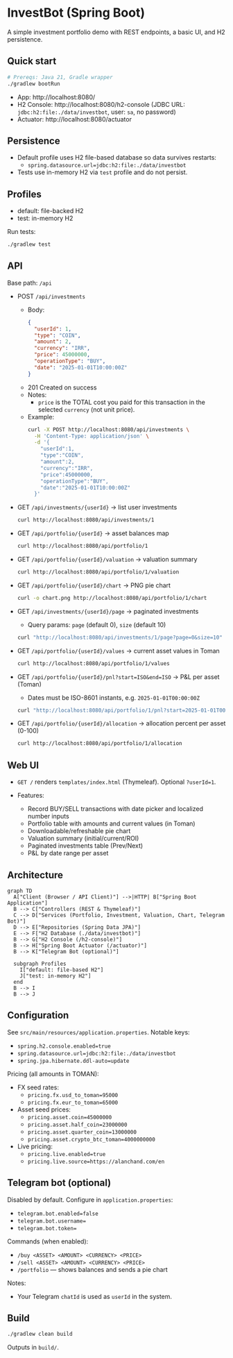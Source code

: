 # InvestBot (Spring Boot)

A simple investment portfolio demo with REST endpoints, a basic UI, and H2 persistence.

## Quick start

```bash
# Prereqs: Java 21, Gradle wrapper
./gradlew bootRun
```

- App: http://localhost:8080/
- H2 Console: http://localhost:8080/h2-console (JDBC URL: `jdbc:h2:file:./data/investbot`, user: `sa`, no password)
- Actuator: http://localhost:8080/actuator

## Persistence

- Default profile uses H2 file-based database so data survives restarts:
  - `spring.datasource.url=jdbc:h2:file:./data/investbot`
- Tests use in-memory H2 via `test` profile and do not persist.

## Profiles

- default: file-backed H2
- test: in-memory H2

Run tests:

```bash
./gradlew test
```

## API

Base path: `/api`

- POST `/api/investments`

  - Body:
    ```json
    {
      "userId": 1,
      "type": "COIN",
      "amount": 2,
      "currency": "IRR",
      "price": 45000000,
      "operationType": "BUY",
      "date": "2025-01-01T10:00:00Z"
    }
    ```
  - 201 Created on success
  - Notes:
    - `price` is the TOTAL cost you paid for this transaction in the selected `currency` (not unit price).
  - Example:
    ```bash
    curl -X POST http://localhost:8080/api/investments \
      -H 'Content-Type: application/json' \
      -d '{
        "userId":1,
        "type":"COIN",
        "amount":2,
        "currency":"IRR",
        "price":45000000,
        "operationType":"BUY",
        "date":"2025-01-01T10:00:00Z"
      }'
    ```

- GET `/api/investments/{userId}` → list user investments
  ```bash
  curl http://localhost:8080/api/investments/1
  ```
- GET `/api/portfolio/{userId}` → asset balances map
  ```bash
  curl http://localhost:8080/api/portfolio/1
  ```
- GET `/api/portfolio/{userId}/valuation` → valuation summary
  ```bash
  curl http://localhost:8080/api/portfolio/1/valuation
  ```
- GET `/api/portfolio/{userId}/chart` → PNG pie chart

  ```bash
  curl -o chart.png http://localhost:8080/api/portfolio/1/chart
  ```

- GET `/api/investments/{userId}/page` → paginated investments

  - Query params: `page` (default 0), `size` (default 10)

  ```bash
  curl "http://localhost:8080/api/investments/1/page?page=0&size=10"
  ```

- GET `/api/portfolio/{userId}/values` → current asset values in Toman

  ```bash
  curl http://localhost:8080/api/portfolio/1/values
  ```

- GET `/api/portfolio/{userId}/pnl?start=ISO&end=ISO` → P&L per asset (Toman)

  - Dates must be ISO-8601 instants, e.g. `2025-01-01T00:00:00Z`

  ```bash
  curl "http://localhost:8080/api/portfolio/1/pnl?start=2025-01-01T00:00:00Z&end=2025-02-01T00:00:00Z"
  ```

- GET `/api/portfolio/{userId}/allocation` → allocation percent per asset (0-100)
  ```bash
  curl http://localhost:8080/api/portfolio/1/allocation
  ```

## Web UI

- `GET /` renders `templates/index.html` (Thymeleaf). Optional `?userId=1`.

- Features:
  - Record BUY/SELL transactions with date picker and localized number inputs
  - Portfolio table with amounts and current values (in Toman)
  - Downloadable/refreshable pie chart
  - Valuation summary (initial/current/ROI)
  - Paginated investments table (Prev/Next)
  - P&L by date range per asset

## Architecture

```mermaid
graph TD
  A["Client (Browser / API Client)"] -->|HTTP| B["Spring Boot Application"]
  B --> C["Controllers (REST & Thymeleaf)"]
  C --> D["Services (Portfolio, Investment, Valuation, Chart, Telegram Bot)"]
  D --> E["Repositories (Spring Data JPA)"]
  E --> F["H2 Database (./data/investbot)"]
  B --> G["H2 Console (/h2-console)"]
  B --> H["Spring Boot Actuator (/actuator)"]
  B --> K["Telegram Bot (optional)"]

  subgraph Profiles
    I["default: file-based H2"]
    J["test: in-memory H2"]
  end
  B --> I
  B --> J
```

## Configuration

See `src/main/resources/application.properties`. Notable keys:

- `spring.h2.console.enabled=true`
- `spring.datasource.url=jdbc:h2:file:./data/investbot`
- `spring.jpa.hibernate.ddl-auto=update`

Pricing (all amounts in TOMAN):

- FX seed rates:
  - `pricing.fx.usd_to_toman=95000`
  - `pricing.fx.eur_to_toman=65000`
- Asset seed prices:
  - `pricing.asset.coin=45000000`
  - `pricing.asset.half_coin=23000000`
  - `pricing.asset.quarter_coin=13000000`
  - `pricing.asset.crypto_btc_toman=4000000000`
- Live pricing:
  - `pricing.live.enabled=true`
  - `pricing.live.source=https://alanchand.com/en`

## Telegram bot (optional)

Disabled by default. Configure in `application.properties`:

- `telegram.bot.enabled=false`
- `telegram.bot.username=`
- `telegram.bot.token=`

Commands (when enabled):

- `/buy <ASSET> <AMOUNT> <CURRENCY> <PRICE>`
- `/sell <ASSET> <AMOUNT> <CURRENCY> <PRICE>`
- `/portfolio` — shows balances and sends a pie chart

Notes:

- Your Telegram `chatId` is used as `userId` in the system.

## Build

```bash
./gradlew clean build
```

Outputs in `build/`.
